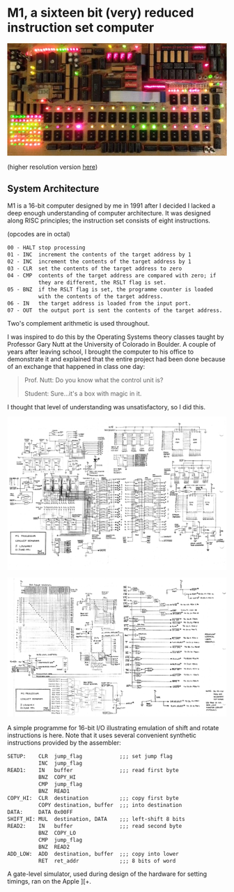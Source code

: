 M1, a sixteen bit (very) reduced instruction set computer
=========================================================

![photograph](https://github.com/jloughry/M1/raw/master/M1-hdr-thumb.jpeg)

(higher resolution version [here](https://github.com/jloughry/M1/raw/master/M1-hdr-full.jpeg))

System Architecture
-------------------

M1 is a 16-bit computer designed by me in 1991 after I decided I lacked a deep enough
understanding of computer architecture.  It was designed along RISC principles; the
instruction set consists of eight instructions.

(opcodes are in octal)

	00 - HALT stop processing
	01 - INC  increment the contents of the target address by 1
	02 - INC  increment the contents of the target address by 1
	03 - CLR  set the contents of the target address to zero
	04 - CMP  contents of the target address are compared with zero; if
	          they are different, the RSLT flag is set.
	05 - BNZ  if the RSLT flag is set, the programme counter is loaded
	          with the contents of the target address.
	06 - IN   the target address is loaded from the input port.
	07 - OUT  the output port is sent the contents of the target address.

Two's complement arithmetic is used throughout.

I was inspired to do this by the Operating Systems theory classes taught by Professor
Gary Nutt at the University of Colorado in Boulder.  A couple of years after leaving
school, I brought the computer to his office to demonstrate it and explained that the
entire project had been done because of an exchange that happened in class one day:

> Prof. Nutt: Do you know what the control unit is?
> 
> Student: Sure...it's a box with magic in it.

I thought that level of understanding was unsatisfactory, so I did this.

![schematic](https://github.com/jloughry/M1/raw/master/M1_schematic_page_1_of_2.png)

![schematic](https://github.com/jloughry/M1/raw/master/M1_schematic_page_2_of_2.png)

A simple programme for 16-bit I/O illustrating emulation of shift and rotate instructions is
here.  Note that it uses several convenient synthetic instructions provided by the assembler:

	SETUP:    CLR  jump_flag            ;;; set jump flag
	          INC  jump_flag
	READ1:    IN   buffer               ;;; read first byte
	          BNZ  COPY_HI
	          CMP  jump_flag
	          BNZ  READ1
	COPY_HI:  CLR  destination          ;;; copy first byte
	          COPY destination, buffer  ;;; into destination
	DATA:     DATA 0x00FF
	SHIFT_HI: MUL  destination, DATA    ;;; left-shift 8 bits
	READ2:    IN   buffer               ;;; read second byte
	          BNZ  COPY_LO
	          CMP  jump_flag
	          BNZ  READ2
	ADD_LOW:  ADD  destination, buffer  ;;; copy into lower
	          RET  ret_addr             ;;; 8 bits of word

A gate-level simulator, used during design of the hardware for setting timings, ran on the
Apple ][+.

